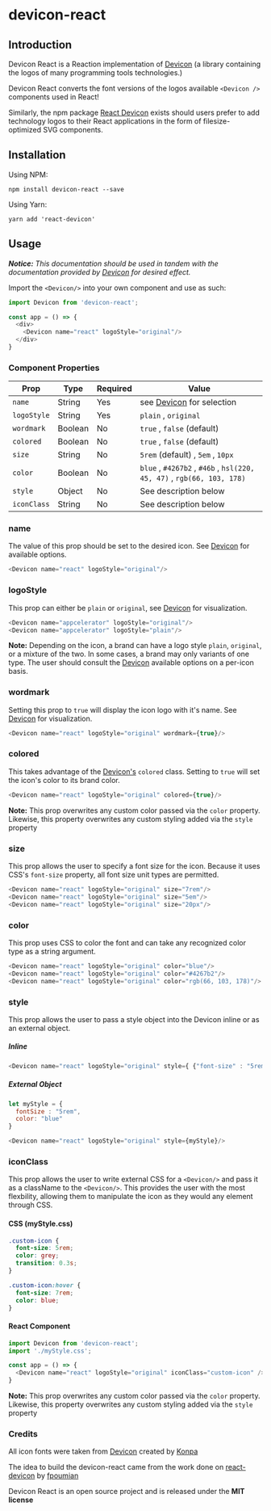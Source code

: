 # devicon-react

## Introduction
Devicon React is a Reaction implementation of [Devicon](https://konpa.github.io/devicon/) (a library containing the logos of many programming tools technologies.)

Devicon React converts the font versions of the logos available `<Devicon />` components used in React!

Similarly, the npm package [React Devicon](https://www.npmjs.com/package/react-devicon) exists should users prefer to add technology logos to their React applications in the form of filesize-optimized SVG components.

## Installation
Using NPM:

`npm install devicon-react --save`

Using Yarn:

`yarn add 'react-devicon'`

## Usage

*__Notice:__ This documentation should be used in tandem with the documentation provided by [Devicon](https://konpa.github.io/devicon/) for desired effect.*

Import the `<Devicon/>` into your own component and use as such:

```javascript
import Devicon from 'devicon-react';

const app = () => {
  <div>
    <Devicon name="react" logoStyle="original"/>
  </div>
}
```

### Component Properties
|Prop        |Type     |Required | Value                                                                            |
|------------|---------|---------|----------------------------------------------------------------------------------|
|`name`      |String   | Yes     | see [Devicon](devicon) for selection                                             |
|`logoStyle` |String   | Yes     | `plain` , `original`                                                             |
|`wordmark`  |Boolean  | No      | `true` , `false` (default)                                                       |
|`colored`   |Boolean  | No      | `true` , `false` (default)                                                       |
|`size`      |String   | No      | `5rem` (default) , `5em` , `10px`                                                |  
|`color`     |Boolean  | No      | `blue` , `#4267b2` , `#46b` , `hsl(220, 45, 47)` , `rgb(66, 103, 178)`           |
|`style`     |Object   | No      | See description below                                                            |
|`iconClass` |String   | No      | See description below                                                            |

### name
The value of this prop should be set to the desired icon. See [Devicon](https://konpa.github.io/devicon/) for available options.
```javascript
<Devicon name="react" logoStyle="original"/>
```

### logoStyle
This prop can either be `plain` or `original`, see [Devicon](https://konpa.github.io/devicon/) for visualization.
```javascript
<Devicon name="appcelerator" logoStyle="original"/>
<Devicon name="appcelerator" logoStyle="plain"/>
```
__Note:__ Depending on the icon, a brand can have a logo style `plain`, `original`, or a mixture of
the two. In some cases, a brand may only variants of one type. The user should consult the [Devicon](https://konpa.github.io/devicon/) available options on a per-icon basis.

### wordmark
Setting this prop to `true` will display the icon logo with it's name. See [Devicon](https://konpa.github.io/devicon/) for visualization.
```javascript
<Devicon name="react" logoStyle="original" wordmark={true}/>
```

### colored
This takes advantage of the [Devicon's](https://konpa.github.io/devicon/) `colored` class. Setting to `true` will set the icon's color to its brand color.
```javascript
<Devicon name="react" logoStyle="original" colored={true}/>
```
__Note:__ This prop overwrites any custom color passed
via the `color` property. Likewise, this property overwrites any custom styling added via the `style` property

### size
This prop allows the user to specify a font size for the icon. Because it uses CSS's `font-size` property,
all font size unit types are permitted.
```javascript
<Devicon name="react" logoStyle="original" size="7rem"/>
<Devicon name="react" logoStyle="original" size="5em"/>
<Devicon name="react" logoStyle="original" size="20px"/>
```

### color
This prop uses CSS to color the font and can take any recognized color type as a string argument.
```javascript
<Devicon name="react" logoStyle="original" color="blue"/>
<Devicon name="react" logoStyle="original" color="#4267b2"/>
<Devicon name="react" logoStyle="original" color="rgb(66, 103, 178)"/>
```

### style
This prop allows the user to pass a style object into the Devicon inline or as an external object.

##### Inline
```javascript
<Devicon name="react" logoStyle="original" style={ {"font-size" : "5rem", "color": "blue" } }/>
```

##### External Object
```javascript
let myStyle = {
  fontSize : "5rem",
  color: "blue"
}

<Devicon name="react" logoStyle="original" style={myStyle}/>
```

### iconClass
This prop allows the user to write external CSS for a `<Devicon/>` and pass it as a className
to the `<Devicon/>`. This provides the user with the most flexbility, allowing them to
manipulate the icon as they would any element through CSS.

#### CSS (myStyle.css)
```CSS
.custom-icon {
  font-size: 5rem;
  color: grey;
  transition: 0.3s;
}

.custom-icon:hover {
  font-size: 7rem;
  color: blue;
}
```
#### React Component
```javascript
import Devicon from 'devicon-react';
import './myStyle.css';

const app = () => {
  <Devicon name="react" logoStyle="original" iconClass="custom-icon" />
}
```
__Note:__ This prop overwrites any custom color passed
via the `color` property. Likewise, this property overwrites any custom styling added via the `style` property

### Credits

All icon fonts were taken from [Devicon](https://konpa.github.io/devicon/) created by [Konpa](https://github.com/konpa/)

The idea to build the devicon-react came from the work done on [react-devicon](https://www.npmjs.com/package/react-devicon) by [fpoumian](https://github.com/fpoumian)

Devicon React is an open source project and is released under the __MIT license__
